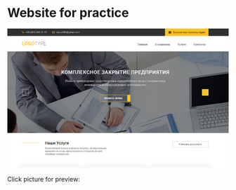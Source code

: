 <h1>Website for practice</h1>


<p>
	<a href="https://grivenn.github.io/ed_Urist/" target="_blank"><img src="https://raw.githubusercontent.com/grivenn/ed_Urist/master/img/preview.jpg" alt="Site Preview"></a>
	<p>Click picture for preview:</p>
</p>
